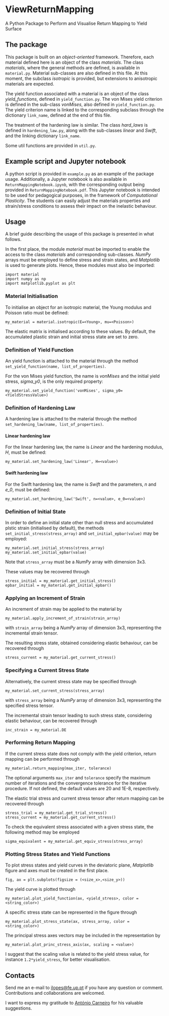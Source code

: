 # ViewReturnMapping
A Python Package to Perform and Visualise Return Mapping to Yield Surface

## The package

This package is built on an _object-oriented_ framework. Therefore, each material defined here is an object of the class _materials_.
The class _materials_, where the general methods are defined, is available in `material.py`. Material sub-classes are also defined in this file. At this moment, the subclass _isotropic_ is provided, but extensions to anisotropic materials are expected.

The yield function associated with a material is an object of the class _yield_functions_, defined in `yield_function.py`.
The von Mises yield criterion is defined in the sub-class _vonMises_, also defined in `yield_function.py`. The yield criterion name is linked to the corresponding subclass through the dictionary `link_name`, defined at the end of this file.

The treatment of the hardening law is similar. The class _hard_laws_ is defined in `hardening_law.py`, along with the sub-classes _linear_ and _Swift_, and the linking dictionary `link_name`.

Some util functions are provided in `util.py`.

## Example script and Jupyter notebook

A python script is provided in `example.py` as an example of the package usage.
Additionally, a Jupyter notebook is also available in `ReturnMappingNotebook.ipynb`, with the corresponding output being provided in `ReturnMappingNotebook.pdf`.
This Jupyter notebook is intended to be used for pedagogical purposes, in the framework of _Computational Plasticity_. The students can easily adjust the materials properties and strain/stress conditions to assess their impact on the inelastic behaviour.

## Usage
A brief guide describing the usage of this package is presented in what follows.

In the first place, the module _material_ must be imported to enable the access to the class _materials_ and corresponding sub-classes.
_NumPy_ arrays must be employed to define stress and strain states, and _Matplotlib_ is used to generate plots. Hence, these modules must also be imported:
```
import material
import numpy as np
import matplotlib.pyplot as plt
```

### Material Initialisation
To initialise an object for an isotropic material, the Young modulus and Poisson ratio must be defined:
```
my_material = material.isotropic(E=<Young>, mu=<Poisson>)
```
The elastic matrix is initialised according to these values. By default, the accumulated plastic strain and initial stress state are set to zero.

### Definition of Yield Function
An yield function is attached to the material through the method `set_yield_function(name, list_of_properties)`.

For the von Mises yield function, the name is _vonMises_ and the initial yield stress, _sigma_y0_, is the only required property:
```
my_material.set_yield_function('vonMises', sigma_y0=<YieldStressValue>)
```

### Definition of Hardening Law
A hardening law is attached to the material through the method `set_hardening_law(name, list_of_properties)`.

#### Linear hardening law
For the linear hardening law, the name is _Linear_ and the hardening modulus, _H_, must be defined:
```
my_material.set_hardening_law('Linear', H=<value>)
```

#### Swift hardening law
For the Swift hardening law, the name is _Swift_ and the parameters, _n_ and _e_0_, must be defined:
```
my_material.set_hardening_law('Swift', n=<value>, e_0=<value>)
```

### Definition of Initial State
In order to define an initial state other than null stress and accumulated plstic strain (initialised by default), the methods `set_initial_stress(stress_array)` and `set_initial_epbar(value)` may be employed:
```
my_material.set_initial_stress(stress_array)
my_material.set_initial_epbar(value)
```
Note that `stress_array` must be a _NumPy_ array with dimension 3x3.

These values may be recovered through
```
stress_initial = my_material.get_initial_stress()
epbar_initial = my_material.get_initial_epbar()
```
### Applying an Increment of Strain
An increment of strain may be applied to the material by
```
my_material.apply_increment_of_strain(strain_array)
```
with `strain_array` being a _NumPy_ array of dimension 3x3, representing the incremental strain tensor.

The resulting stress state, obtained considering elastic behaviour, can be recovered through
```
stress_current = my_material.get_current_stress()
```
### Specifying a Current Stress State
Alternatively, the current stress state may be specified through
```
my_material.set_current_stress(stress_array)
```
with `stress_array` being a _NumPy_ array of dimension 3x3, representing the specified stress tensor.

The incremental strain tensor leading to such stress state, considering elastic behaviour, can be recovered through
```
inc_strain = my_material.DE
```

### Performing Return Mapping
If the current stress state does not comply with the yield criterion, return mapping can be performed through
```
my_material.return_mapping(max_iter, tolerance)
```
The optional arguments `max_iter` and `tolerance` specify the maximum number of iterations and the convergence tolerance for the iterative procedure. If not defined, the default values are 20 and 1E-8, respectively.

The elastic trial stress and current stress tensor after return mapping can be recovered through
```
stress_trial = my_material.get_trial_stress()
stress_current = my_material.get_current_stress()
```

To check the equivalent stress associated with a given stress state, the following method may be employed
```
sigma_equivalent = my_material.get_equiv_stress(stress_array)
```

### Plotting Stress States and Yield Functions
To plot stress states and yield curves in the deviatoric plane, _Matplotlib_ figure and axes must be created in the first place.
```
fig, ax = plt.subplots(figsize = (<size_x>,<size_y>))
```
The yield curve is plotted through
```
my_material.plot_yield_function(ax, <yield_stress>, color = <string_color>)
```
A specific stress state can be represented in the figure through
```
my_material.plot_stress_state(ax, stress_array, color = <string_color>)
```
The principal stress axes vectors may be included in the representation by
```
my_material.plot_princ_stress_axis(ax, scaling = <value>)
```
I suggest that the scaling value is related to the yield stress value, for instance `1.2*yield_stress`, for better visualisation.

## Contacts
Send me an e-mail to ilopes@fe.up.pt if you have any question or comment.
Contributions and collaborations are welcomed.

I want to express my gratitude to [António Carneiro](https://github.com/amcc1996) for his valuable suggestions.
